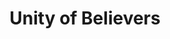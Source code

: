 ---
pid: PT272
title: Unity of Believers
location_transcription: DownTown City Hall
zipcode: '19193'
outside_phl: 'Philadelphia PA '
neighborhood: 'Chinatown, Washington Square West, Avenue of The Arts, Midtown Village '
age: '19'
age_range: 13-19
instagram: 
image_file_name: PT_272.jpg
proposal_transcription: Faith and Love
topic: Religion,Love
topic_summary: 0, 0
type: Other No Form
keywords_other: faith
credit: 
image_labels: 
twitter: 
facebook: 
permalink: "/monuments/pt272/"
layout: item-page
---